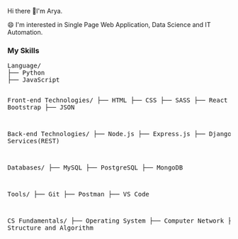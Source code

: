 Hi there 👋I'm Arya.

<!--
**ARYASINGHBJC/ARYASINGHBJC** is a ✨ _special_ ✨ repository because its `README.md` (this file) appears on your GitHub profile.

Here are some ideas to get you started:
-->
<section>
  <p>
   😄 I'm interested in Single Page Web Application, Data Science and IT Automation.
  </p>
<h3>My Skills</h3>
<pre>
Language/
├── Python
├── JavaScript


Front-end Technologies/
├── HTML
├── CSS
├── SASS
├── React
├──  Bootstrap
├── JSON


Back-end Technologies/
├── Node.js
├── Express.js
├── Django
├── Web Services(REST)


Databases/
├── MySQL
├── PostgreSQL
├── MongoDB


Tools/
├── Git
├── Postman
├── VS Code


CS Fundamentals/
├── Operating System
├── Computer Network
├── Data Structure and Algorithm

 </pre>
<!--
- 👯 I’m looking to collaborate on ...
- 🤔 I’m looking for help with ...
- 💬 Ask me about ...
- 📫 How to reach me: ...
- 😄 Pronouns: ...
- ⚡ Fun fact: ...
-->
